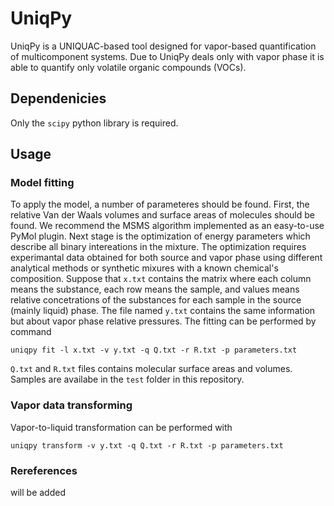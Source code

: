 # UniqPy

UniqPy is a UNIQUAC-based tool designed for vapor-based quantification of multicomponent systems. Due to UniqPy deals only with vapor phase it is able to quantify only volatile organic compounds (VOCs).

## Dependenicies

Only the `scipy` python library is required.

## Usage

### Model fitting

To apply the model, a number of parameteres should be found. First, the relative Van der Waals volumes and surface areas of molecules should be found. We recommend the MSMS algorithm implemented as an easy-to-use PyMol plugin. Next stage is the optimization of energy parameters which describe all binary intereations in the mixture. The optimization requires experimantal data obtained for both source and vapor phase using different analytical methods or synthetic mixures with a known chemical's composition. Suppose that `x.txt` contains the matrix where each column means the substance, each row means the sample, and values means relative concetrations of the substances for each sample in the source (mainly liquid) phase. The file named `y.txt` contains the same information but about vapor phase relative pressures. The fitting can be performed by command

`uniqpy fit -l x.txt -v y.txt -q Q.txt -r R.txt -p parameters.txt`

`Q.txt` and `R.txt` files contains molecular surface areas and volumes. Samples are availabe in the `test` folder in this repository.


### Vapor data transforming

Vapor-to-liquid transformation can be performed with

`uniqpy transform -v y.txt -q Q.txt -r R.txt -p parameters.txt`



### Rereferences

will be added